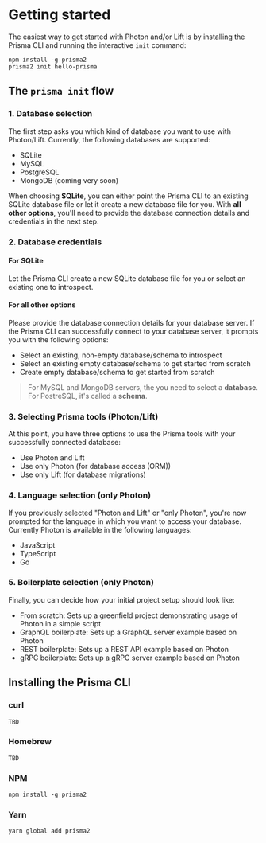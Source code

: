 # Getting started

The easiest way to get started with Photon and/or Lift is by installing the Prisma CLI and running the interactive `init` command:

```
npm install -g prisma2
prisma2 init hello-prisma
```


## The `prisma init` flow

### 1. Database selection 

The first step asks you which kind of database you want to use with Photon/Lift. Currently, the following databases are supported:

- SQLite
- MySQL
- PostgreSQL
- MongoDB (coming very soon)

When choosing **SQLite**, you can either point the Prisma CLI to an existing SQLite database file or let it create a new database file for you. With **all other options**, you'll need to provide the database connection details and credentials in the next step. 

### 2. Database credentials

#### For SQLite

Let the Prisma CLI create a new SQLite database file for you or select an existing one to introspect.

#### For all other options

Please provide the database connection details for your database server. If the Prisma CLI can successfully connect to your database server, it prompts you with the following options:

- Select an existing, non-empty database/schema to introspect
- Select an existing empty database/schema to get started from scratch
- Create empty database/schema to get started from scratch

> For MySQL and MongoDB servers, the you need to select a **database**. For PostreSQL, it's called a **schema**.

### 3. Selecting Prisma tools (Photon/Lift)

At this point, you have three options to use the Prisma tools with your successfully connected database:

- Use Photon and Lift
- Use only Photon (for database access (ORM))
- Use only Lift (for database migrations)

### 4. Language selection (only Photon)

If you previously selected "Photon and Lift" or "only Photon", you're now prompted for the language in which you want to access your database. Currently Photon is available in the following languages:

- JavaScript
- TypeScript
- Go

### 5. Boilerplate selection (only Photon)

Finally, you can decide how your initial project setup should look like:

- From scratch: Sets up a greenfield project demonstrating usage of Photon in a simple script
- GraphQL boilerplate: Sets up a GraphQL server example based on Photon
- REST boilerplate: Sets up a REST API example based on Photon
- gRPC boilerplate: Sets up a gRPC server example based on Photon


## Installing the Prisma CLI

### curl

```
TBD
```

### Homebrew

```
TBD
```

### NPM

```
npm install -g prisma2
```

### Yarn

```
yarn global add prisma2
```